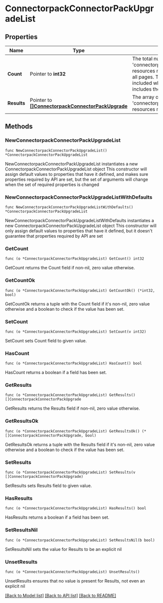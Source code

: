 # ConnectorpackConnectorPackUpgradeList

## Properties

Name | Type | Description | Notes
------------ | ------------- | ------------- | -------------
**Count** | Pointer to **int32** | The total number of &#39;connectorpack.ConnectorPackUpgrade&#39; resources matching the request, accross all pages. The &#39;Count&#39; attribute is included when the HTTP GET request includes the &#39;$inlinecount&#39; parameter. | [optional] 
**Results** | Pointer to [**[]ConnectorpackConnectorPackUpgrade**](connectorpack.ConnectorPackUpgrade.md) | The array of &#39;connectorpack.ConnectorPackUpgrade&#39; resources matching the request. | [optional] 

## Methods

### NewConnectorpackConnectorPackUpgradeList

`func NewConnectorpackConnectorPackUpgradeList() *ConnectorpackConnectorPackUpgradeList`

NewConnectorpackConnectorPackUpgradeList instantiates a new ConnectorpackConnectorPackUpgradeList object
This constructor will assign default values to properties that have it defined,
and makes sure properties required by API are set, but the set of arguments
will change when the set of required properties is changed

### NewConnectorpackConnectorPackUpgradeListWithDefaults

`func NewConnectorpackConnectorPackUpgradeListWithDefaults() *ConnectorpackConnectorPackUpgradeList`

NewConnectorpackConnectorPackUpgradeListWithDefaults instantiates a new ConnectorpackConnectorPackUpgradeList object
This constructor will only assign default values to properties that have it defined,
but it doesn't guarantee that properties required by API are set

### GetCount

`func (o *ConnectorpackConnectorPackUpgradeList) GetCount() int32`

GetCount returns the Count field if non-nil, zero value otherwise.

### GetCountOk

`func (o *ConnectorpackConnectorPackUpgradeList) GetCountOk() (*int32, bool)`

GetCountOk returns a tuple with the Count field if it's non-nil, zero value otherwise
and a boolean to check if the value has been set.

### SetCount

`func (o *ConnectorpackConnectorPackUpgradeList) SetCount(v int32)`

SetCount sets Count field to given value.

### HasCount

`func (o *ConnectorpackConnectorPackUpgradeList) HasCount() bool`

HasCount returns a boolean if a field has been set.

### GetResults

`func (o *ConnectorpackConnectorPackUpgradeList) GetResults() []ConnectorpackConnectorPackUpgrade`

GetResults returns the Results field if non-nil, zero value otherwise.

### GetResultsOk

`func (o *ConnectorpackConnectorPackUpgradeList) GetResultsOk() (*[]ConnectorpackConnectorPackUpgrade, bool)`

GetResultsOk returns a tuple with the Results field if it's non-nil, zero value otherwise
and a boolean to check if the value has been set.

### SetResults

`func (o *ConnectorpackConnectorPackUpgradeList) SetResults(v []ConnectorpackConnectorPackUpgrade)`

SetResults sets Results field to given value.

### HasResults

`func (o *ConnectorpackConnectorPackUpgradeList) HasResults() bool`

HasResults returns a boolean if a field has been set.

### SetResultsNil

`func (o *ConnectorpackConnectorPackUpgradeList) SetResultsNil(b bool)`

 SetResultsNil sets the value for Results to be an explicit nil

### UnsetResults
`func (o *ConnectorpackConnectorPackUpgradeList) UnsetResults()`

UnsetResults ensures that no value is present for Results, not even an explicit nil

[[Back to Model list]](../README.md#documentation-for-models) [[Back to API list]](../README.md#documentation-for-api-endpoints) [[Back to README]](../README.md)


